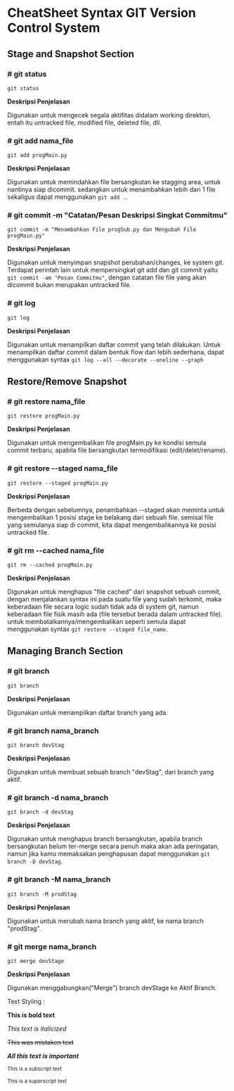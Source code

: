 # CheatSheet Syntax GIT Version Control System
## Stage and Snapshot Section
### # git status
```
git status
```
**Deskripsi Penjelasan**

Digunakan untuk mengecek segala aktifitas didalam working direktori, entah itu untracked file, modified file, deleted file, dll.
### # git add nama_file
```
git add progMain.py
```
**Deskripsi Penjelasan**

Digunakan untuk memindahkan file bersangkutan ke stagging area, untuk nantinya siap dicommit. sedangkan untuk menambahkan lebih dari 1 file sekaligus dapat menggunakan ```git add .```.
### # git commit -m "Catatan/Pesan Deskripsi Singkat Commitmu"
```
git commit -m "Menambahkan File progSub.py dan Mengubah File progMain.py"
```
**Deskripsi Penjelasan**

Digunakan untuk menyimpan snapshot perubahan/changes, ke system git. Terdapat perintah lain untuk mempersingkat git add dan git commit yaitu ```git commit -am "Pesan Commitmu"```, dengan catatan file file yang akan dicommit bukan merupakan untracked file.
### # git log
```
git log
```
**Deskripsi Penjelasan**

Digunakan untuk menampilkan daftar commit yang telah dilakukan. Untuk menampilkan daftar commit dalam bentuk flow dan lebih sederhana, dapat menggunakan syntax ```git log --all --decorate --oneline --graph```

## Restore/Remove Snapshot
### # git restore nama_file
```
git restore progMain.py
```
**Deskripsi Penjelasan**

Digunakan untuk mengembalikan file progMain.py ke kondisi semula commit terbaru, apabila file bersangkutan termodifikasi (edit/delet/rename).
### # git restore --staged nama_file
```
git restore --staged progMain.py
```
**Deskripsi Penjelasan**

Berbeda dengan sebelumnya, penambahkan --staged akan meminta untuk mengembalikan 1 posisi stage ke belakang dari sebuah file. semisal file yang semulanya siap di commit, kita dapat mengembalikannya ke posisi untracked file.
### # git rm --cached nama_file
```
git rm --cached progMain.py
```
**Deskripsi Penjelasan**

Digunakan untuk menghapus "file cached" dari snapshot sebuah commit, dengan menjalankan syntax ini pada suatu file yang sudah terkomit, maka keberadaan file secara logic sudah tidak ada di system git, namun keberadaan file fisik masih ada (file tersebut berada dalam untracked file). untuk membatalkannya/mengembalikan seperti semula dapat menggunakan syntax ```git restore --staged file_name```.

## Managing Branch Section
### # git branch
```
git branch
```
**Deskripsi Penjelasan**

Digunakan untuk menampilkan daftar branch yang ada.
### # git branch nama_branch
```
git branch devStag
```
**Deskripsi Penjelasan**

Digunakan untuk membuat sebuah branch "devStag", dari branch yang aktif.
### # git branch -d nama_branch
```
git branch -d devStag
```
**Deskripsi Penjelasan**

Digunakan untuk menghapus branch bersangkutan, apabila branch bersangkutan belum ter-merge secara penuh maka akan ada peringatan, namun jika kamu memaksakan penghapusan dapat menggunakan ```git branch -D devStag```.
### # git branch -M nama_branch
```
git branch -M prodStag
```
**Deskripsi Penjelasan**

Digunakan untuk merubah nama branch yang aktif, ke nama branch "prodStag".
### # git merge nama_branch
```
git merge devStage
```
**Deskripsi Penjelasan**

Digunakan menggabungkan("Merge") branch devStage ke Aktif Branch.





















Text Styling :

**This is bold text**

*This text is italicized*

~~This was mistaken text~~

***All this text is important***

<sub>This is a subscript text</sub>

<sup>This is a superscript text</sup>  

